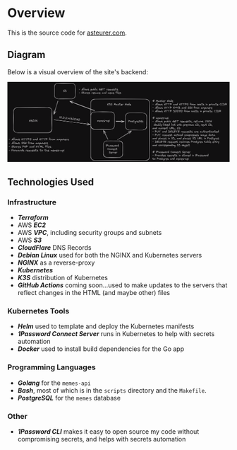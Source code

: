 # Overview

This is the source code for [asteurer.com](https://asteurer.com).

## Diagram

Below is a visual overview of the site's backend:

![asteurer.com diagram](README_files/asteurer.com_diagram.png)

## Technologies Used

### Infrastructure
- ***Terraform***
- AWS ***EC2***
- AWS ***VPC***, including security groups and subnets
- AWS ***S3***
- ***CloudFlare*** DNS Records
- ***Debian Linux*** used for both the NGINX and Kubernetes servers
- ***NGINX*** as a reverse-proxy
- ***Kubernetes***
- ***K3S*** distribution of Kubernetes
- ***GitHub Actions*** coming soon...used to make updates to the servers that reflect changes in the HTML (and maybe other) files

### Kubernetes Tools
- ***Helm*** used to template and deploy the Kubernetes manifests
- ***1Password Connect Server*** runs in Kubernetes to help with secrets automation
- ***Docker*** used to install build dependencies for the Go app

### Programming Languages
- ***Golang*** for the `memes-api`
- ***Bash***, most of which is in the `scripts` directory and the `Makefile`.
- ***PostgreSQL*** for the `memes` database

### Other
- ***1Password CLI*** makes it easy to open source my code without compromising secrets, and helps with secrets automation
